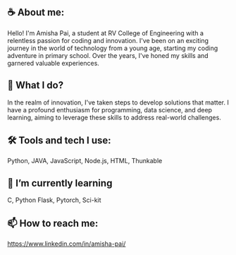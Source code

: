## ☕️ About me:
Hello! I'm Amisha Pai, a student at RV College of Engineering with a relentless passion for coding and innovation. I've been on an exciting journey in the world of technology from a young age, starting my coding adventure in primary school. Over the years, I've honed my skills and garnered valuable experiences. 

## 🔭 What I do?
In the realm of innovation, I've taken steps to develop solutions that matter. I have a profound enthusiasm for programming, data science, and deep learning, aiming to leverage these skills to address real-world challenges.

## 🛠️ Tools and tech I use:
Python, JAVA, JavaScript, Node.js, HTML, Thunkable

## 🌱 I’m currently learning
C, Python Flask, Pytorch, Sci-kit 

## 📫 How to reach me:
https://www.linkedin.com/in/amisha-pai/
